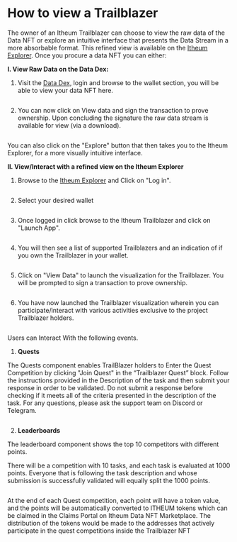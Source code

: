 # How to view a Trailblazer

The owner of an Itheum Trailblazer can choose to view the raw data of the Data NFT or explore an intuitive interface that presents the Data Stream in a more absorbable format. This refined view is available on the [Itheum Explorer](../../apps/itheum-explorer.md). Once you procure a data NFT you can either:

**I. View Raw Data on the Data Dex:**

1. Visit the [Data Dex](https://datadex.itheum.io/), login and browse to the wallet section, you will be able to view your data NFT here.

<figure><img src="../../.gitbook/assets/image (43).png" alt=""><figcaption></figcaption></figure>

2. You can now click on View data and sign the transaction to prove ownership. Upon concluding the signature the raw data stream is available for view (via a download).&#x20;

<figure><img src="../../.gitbook/assets/image (71).png" alt=""><figcaption></figcaption></figure>

You can also click on the "Explore" button that then takes you to the Itheum Explorer, for a more visually intuitive interface.



**II. View/Interact with a refined view on the Itheum Explorer**

1. Browse to the [Itheum Explorer](https://explorer.itheum.io/) and Click on "Log in".

<figure><img src="../../.gitbook/assets/image (20).png" alt=""><figcaption></figcaption></figure>

2. Select your desired wallet

<figure><img src="https://lh5.googleusercontent.com/eV7BWrGRBDuID4uu7D3b60ykZrE-3cDkJw2xY3Frv6TItqKpfq_7GjEneWoxi3fJUHjqn3MBx6r-FF4IDXCE5Yaz9W8Vb0zW3ElEGILYM-HDnNDHSRfovUd_QK2kd-mue6Gwsks1dHcxDxr4w1EX6a8" alt=""><figcaption></figcaption></figure>

3. Once logged in click browse to the Itheum Trailblazer and click on "Launch App".

<figure><img src="../../.gitbook/assets/image (74).png" alt=""><figcaption></figcaption></figure>

4. You will then see a list of supported Trailblazers and an indication of if you own the Trailblazer in your wallet.

<figure><img src="../../.gitbook/assets/image (40).png" alt=""><figcaption></figcaption></figure>

5. Click on "View Data" to launch the visualization for the Trailblazer. You will be prompted to sign a transaction to prove ownership.

<figure><img src="../../.gitbook/assets/image (62).png" alt=""><figcaption></figcaption></figure>

6. You have now launched the Trailblazer visualization wherein you can participate/interact with various activities exclusive to the project Trailblazer holders.

<figure><img src="../../.gitbook/assets/image (27).png" alt=""><figcaption></figcaption></figure>

Users can Interact With the following events.

1. &#x20;**Quests**

The Quests component enables TrailBlazer holders to Enter the Quest Competition by clicking "Join Quest" in the “Trailblazer Quest” block. Follow the instructions provided in the Description of the task and then submit your response in order to be validated. Do not submit a response before checking if it meets all of the criteria presented in the description of the task. For any questions, please ask the support team on Discord or Telegram.

<figure><img src="../../.gitbook/assets/image (69).png" alt=""><figcaption></figcaption></figure>

2. &#x20;**Leaderboards**

The leaderboard component shows the top 10 competitors with different points.

There will be a competition with 10 tasks, and each task is evaluated at 1000 points. Everyone that is following the task description and whose submission is successfully validated will equally split the 1000 points.

<figure><img src="../../.gitbook/assets/image (21).png" alt=""><figcaption></figcaption></figure>

At the end of each Quest competition, each point will have a token value, and the points will be automatically converted to ITHEUM tokens which can be claimed in the Claims Portal on Itheum Data NFT Marketplace. The distribution of the tokens would be made to the addresses that actively participate in the quest competitions inside the Trailblazer NFT
